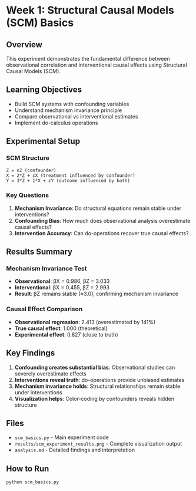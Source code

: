# Week 1: Structural Causal Models (SCM) Basics

## Overview

This experiment demonstrates the fundamental difference between observational correlation and interventional causal effects using Structural Causal Models (SCM).

## Learning Objectives

- Build SCM systems with confounding variables
- Understand mechanism invariance principle
- Compare observational vs interventional estimates
- Implement do-calculus operations

## Experimental Setup

### SCM Structure
```
Z = εZ (confounder)
X = 2*Z + εX (treatment influenced by confounder)  
Y = 3*Z + 1*X + εY (outcome influenced by both)
```

### Key Questions
1. **Mechanism Invariance**: Do structural equations remain stable under interventions?
2. **Confounding Bias**: How much does observational analysis overestimate causal effects?
3. **Intervention Accuracy**: Can do-operations recover true causal effects?

## Results Summary

### Mechanism Invariance Test
- **Observational**: βX = 0.986, βZ = 3.033
- **Interventional**: βX = 0.455, βZ = 2.993
- **Result**: βZ remains stable (≈3.0), confirming mechanism invariance

### Causal Effect Comparison
- **Observational regression**: 2.413 (overestimated by 141%)
- **True causal effect**: 1.000 (theoretical)
- **Experimental effect**: 0.827 (close to truth)

## Key Findings

1. **Confounding creates substantial bias**: Observational studies can severely overestimate effects
2. **Interventions reveal truth**: do-operations provide unbiased estimates
3. **Mechanism invariance holds**: Structural relationships remain stable under interventions
4. **Visualization helps**: Color-coding by confounders reveals hidden structure

## Files

- `scm_basics.py` - Main experiment code
- `results/scm_experiment_results.png` - Complete visualization output
- `analysis.md` - Detailed findings and interpretation

## How to Run

```bash
python scm_basics.py
```

